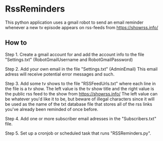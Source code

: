 # RssReminders
This python application uses a gmail robot to send an email reminder whenever a new tv episode appears on rss-feeds from https://showrss.info/

How to
------
Step 1. Create a gmail account for and add the account info to the file "Settings.txt" (RobotGmailUsername and RobotGmailPassword)

Step 2. Add your own email in the file "Settings.txt" (AdminEmail)
    This email adress will receive potential error messages and such.
    
Step 3. Add some tv shows to the file "RSSFeedUrls.txt" where each line in the file is a tv show. The left value is the tv show title and the right value is the public rss feed to the show from https://showrss.info/
    The left value can be whatever you'd like it to be, but beware of illegal characters since it will be used as the name of the txt database file that stores all of the rss links you've already been reminded of once before.
    
Step 4. Add one or more subscriber email adresses in the "Subscribers.txt" file.

Step 5. Set up a cronjob or scheduled task that runs "RSSReminders.py".
